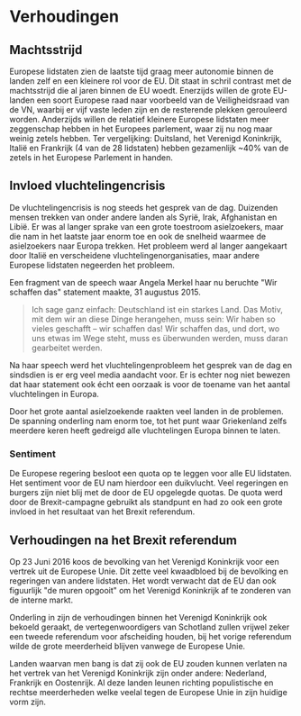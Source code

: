 # Verhoudingen

## Machtsstrijd
Europese lidstaten zien de laatste tijd graag meer autonomie binnen de landen zelf en een kleinere rol voor de EU. Dit staat in schril contrast met de machtsstrijd die al jaren binnen de EU woedt. Enerzijds willen de grote EU-landen een soort Europese raad naar voorbeeld van de Veiligheidsraad van de VN, waarbij er vijf vaste leden zijn en de resterende plekken gerouleerd worden. Anderzijds willen de relatief kleinere Europese lidstaten meer zeggenschap hebben in het Europees parlement, waar zij nu nog maar weinig zetels hebben. Ter vergelijking: Duitsland, het Verenigd Koninkrijk, Italië en Frankrijk (4 van de 28 lidstaten) hebben gezamenlijk ~40% van de zetels in het Europese Parlement in handen.

## Invloed vluchtelingencrisis
De vluchtelingencrisis is nog steeds het gesprek van de dag. Duizenden mensen trekken van onder andere landen als Syrië, Irak, Afghanistan en Libië. Er was al langer sprake van een grote toestroom asielzoekers, maar die nam in het laatste jaar enorm toe en ook de snelheid waarmee de asielzoekers naar Europa trekken. Het probleem werd al langer aangekaart door Italië en verscheidene vluchtelingenorganisaties, maar andere Europese lidstaten negeerden het probleem.



Een fragment van de speech waar Angela Merkel haar nu beruchte "Wir schaffen das" statement maakte, 31 augustus 2015.

> Ich sage ganz einfach: Deutschland ist ein starkes Land. Das Motiv, mit dem wir an diese Dinge herangehen, muss sein: Wir haben so vieles geschafft – wir schaffen das! Wir schaffen das, und dort, wo uns etwas im Wege steht, muss es überwunden werden, muss daran gearbeitet werden. 



Na haar speech werd het vluchtelingenprobleem het gesprek van de dag en sindsdien is er erg veel media aandacht voor. Er is echter nog niet bewezen dat haar statement ook écht een oorzaak is voor de toename van het aantal vluchtelingen in Europa.

Door het grote aantal asielzoekende raakten veel landen in de problemen. De spanning onderling nam enorm toe, tot het punt waar Griekenland zelfs meerdere keren heeft gedreigd alle vluchtelingen Europa binnen te laten.

### Sentiment

De Europese regering besloot een quota op te leggen voor alle EU lidstaten. Het sentiment voor de EU nam hierdoor een duikvlucht. Veel regeringen en burgers zijn niet blij met de door de EU opgelegde quotas. De quota werd door de Brexit-campagne gebruikt als standpunt en had zo ook een grote invloed in het resultaat van het Brexit referendum.

## Verhoudingen na het Brexit referendum

Op 23 Juni 2016 koos de bevolking van het Verenigd Koninkrijk voor een vertrek uit de Europese Unie. Dit zette veel kwaadbloed bij de bevolking en regeringen van andere lidstaten. Het wordt verwacht dat de EU dan ook  figuurlijk "de muren opgooit" om het Verenigd Koninkrijk af te zonderen van de interne markt.

Onderling in zijn de verhoudingen binnen het Verenigd Koninkrijk ook bekoeld geraakt, de vertegenwoordigers van Schotland zullen vrijwel zeker een tweede referendum voor afscheiding houden, bij het vorige referendum wilde de grote meerderheid blijven vanwege de Europese Unie.

Landen waarvan men bang is dat zij ook de EU zouden kunnen verlaten na het vertrek van het Verenigd Koninkrijk zijn onder andere: Nederland, Frankrijk en Oostenrijk. Al deze landen leunen richting populistische en rechtse meerderheden welke veelal tegen de Europese Unie in zijn huidige vorm zijn.